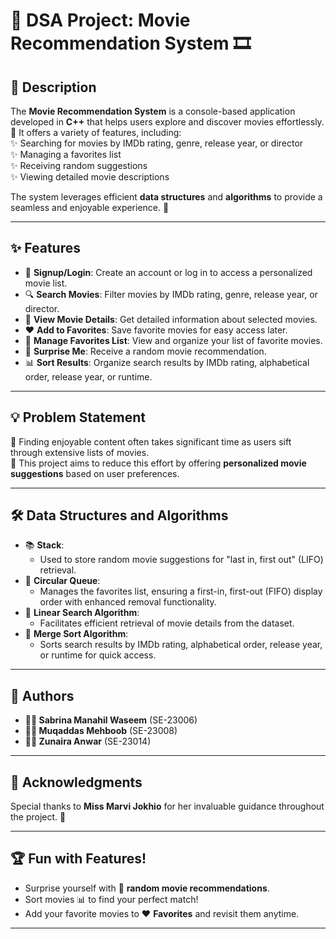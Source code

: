 # 🎥 DSA Project: Movie Recommendation System 🎞️

## 📜 Description

The **Movie Recommendation System** is a console-based application developed in **C++** that helps users explore and discover movies effortlessly. 🌟 It offers a variety of features, including:  
✨ Searching for movies by IMDb rating, genre, release year, or director  
✨ Managing a favorites list  
✨ Receiving random suggestions  
✨ Viewing detailed movie descriptions  

The system leverages efficient **data structures** and **algorithms** to provide a seamless and enjoyable experience. 🚀

---

## ✨ Features

- 🔑 **Signup/Login**: Create an account or log in to access a personalized movie list.
- 🔍 **Search Movies**: Filter movies by IMDb rating, genre, release year, or director.
- 📖 **View Movie Details**: Get detailed information about selected movies.
- ❤️ **Add to Favorites**: Save favorite movies for easy access later.
- 📂 **Manage Favorites List**: View and organize your list of favorite movies.
- 🎲 **Surprise Me**: Receive a random movie recommendation.
- 📊 **Sort Results**: Organize search results by IMDb rating, alphabetical order, release year, or runtime.

---

## 💡 Problem Statement

🚧 Finding enjoyable content often takes significant time as users sift through extensive lists of movies.  
🎯 This project aims to reduce this effort by offering **personalized movie suggestions** based on user preferences.

---

## 🛠️ Data Structures and Algorithms

- 📚 **Stack**:  
  - Used to store random movie suggestions for "last in, first out" (LIFO) retrieval.
- 🔁 **Circular Queue**:  
  - Manages the favorites list, ensuring a first-in, first-out (FIFO) display order with enhanced removal functionality.
- 🔎 **Linear Search Algorithm**:  
  - Facilitates efficient retrieval of movie details from the dataset.
- 🔀 **Merge Sort Algorithm**:  
  - Sorts search results by IMDb rating, alphabetical order, release year, or runtime for quick access.

---

## 👥 Authors

- **👩‍💻 Sabrina Manahil Waseem** (SE-23006)  
- **👩‍💻 Muqaddas Mehboob** (SE-23008)  
- **👩‍💻 Zunaira Anwar** (SE-23014)

---

## 🙏 Acknowledgments

Special thanks to **Miss Marvi Jokhio** for her invaluable guidance throughout the project. 🌟

---

## 🏆 Fun with Features!

- Surprise yourself with 🎲 **random movie recommendations**.  
- Sort movies 📊 to find your perfect match!  
- Add your favorite movies to ❤️ **Favorites** and revisit them anytime.

---
